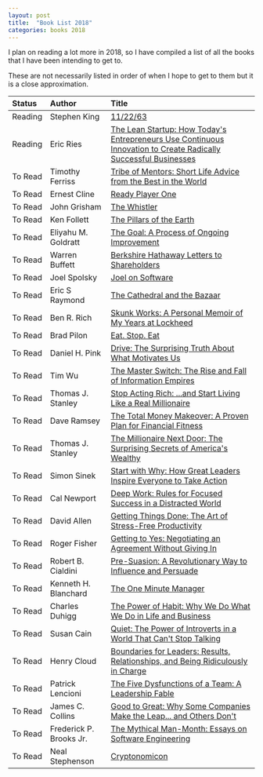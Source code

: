 ```yaml
---
layout: post
title:  "Book List 2018"
categories: books 2018
---
```


I plan on reading a lot more in 2018, so I have compiled a list of all the books that I have been intending to get to.

These are not necessarily listed in order of when I hope to get to them but it is a close approximation.

<!--more-->

 Status  |  Author  |  Title 
 :---  |  :------- |  :------
 Reading  |  Stephen King  |  [11/22/63](https://www.goodreads.com/book/show/10644930-11-22-63) 
 Reading  |  Eric Ries  |  [The Lean Startup: How Today's Entrepreneurs Use Continuous Innovation to Create Radically Successful Businesses](https://www.goodreads.com/book/show/10127019-the-lean-startup) 
 To Read  |  Timothy Ferriss  |  [Tribe of Mentors: Short Life Advice from the Best in the World](https://www.goodreads.com/book/show/36200111-tribe-of-mentors) 
 To Read  |  Ernest Cline  |  [Ready Player One](https://www.goodreads.com/book/show/9969571-ready-player-one) 
 To Read  |  John Grisham  |  [The Whistler](https://www.goodreads.com/book/show/29354916-the-whistler?from_search=true) 
 To Read  |  Ken Follett  |  [The Pillars of the Earth](https://www.goodreads.com/book/show/5043.The_Pillars_of_the_Earth) 
 To Read  |  Eliyahu M. Goldratt  |  [The Goal: A Process of Ongoing Improvement](https://www.goodreads.com/book/show/113934.The_Goal) 
 To Read  |  Warren Buffett  |  [Berkshire Hathaway Letters to Shareholders](https://www.goodreads.com/book/show/17972688-berkshire-hathaway-letters-to-shareholders) 
 To Read  |  Joel Spolsky  |  [Joel on Software](https://www.goodreads.com/book/show/41786.Joel_on_Software) 
 To Read  |  Eric S Raymond  |  [The Cathedral and the Bazaar](https://www.goodreads.com/book/show/27980386-the-cathedral-and-the-bazaar) 
 To Read  |  Ben R. Rich  |  [Skunk Works: A Personal Memoir of My Years at Lockheed](https://www.goodreads.com/book/show/101438.Skunk_Works) 
 To Read  |  Brad Pilon  |  [Eat. Stop. Eat](https://www.goodreads.com/book/show/7529642-eat-stop-eat) 
 To Read  |  Daniel H. Pink  |  [Drive: The Surprising Truth About What Motivates Us](https://www.goodreads.com/book/show/6452796-drive) 
 To Read  |  Tim Wu  |  [The Master Switch: The Rise and Fall of Information Empires](https://www.goodreads.com/book/show/8201080-the-master-switch) 
 To Read  |  Thomas J. Stanley  |  [Stop Acting Rich: ...and Start Living Like a Real Millionaire](https://www.goodreads.com/book/show/6907891-stop-acting-rich) 
 To Read  |  Dave Ramsey  |  [The Total Money Makeover: A Proven Plan for Financial Fitness](https://www.goodreads.com/book/show/78427.The_Total_Money_Makeover) 
 To Read  |  Thomas J. Stanley  |  [The Millionaire Next Door: The Surprising Secrets of America's Wealthy](https://www.goodreads.com/book/show/998.The_Millionaire_Next_Door) 
 To Read  |  Simon Sinek  |  [Start with Why: How Great Leaders Inspire Everyone to Take Action](https://www.goodreads.com/book/show/7108725-start-with-why) 
 To Read  |  Cal Newport  |  [Deep Work: Rules for Focused Success in a Distracted World](https://www.goodreads.com/book/show/25744928-deep-work) 
 To Read  |  David Allen  |  [Getting Things Done: The Art of Stress-Free Productivity](https://www.goodreads.com/book/show/1633.Getting_Things_Done) 
 To Read  |  Roger Fisher  |  [Getting to Yes: Negotiating an Agreement Without Giving In](https://www.goodreads.com/book/show/313605.Getting_to_Yes) 
 To Read  |  Robert B. Cialdini  |  [Pre-Suasion: A Revolutionary Way to Influence and Persuade](https://www.goodreads.com/book/show/29238799-pre-suasion) 
 To Read  |  Kenneth H. Blanchard  |  [The One Minute Manager](https://www.goodreads.com/book/show/763362.The_One_Minute_Manager) 
 To Read  |  Charles Duhigg  |  [The Power of Habit: Why We Do What We Do in Life and Business](https://www.goodreads.com/book/show/12609433-the-power-of-habit) 
 To Read  |  Susan Cain  |  [Quiet: The Power of Introverts in a World That Can't Stop Talking](https://www.goodreads.com/book/show/8520610-quiet) 
 To Read  |  Henry Cloud  |  [Boundaries for Leaders: Results, Relationships, and Being Ridiculously in Charge](https://www.goodreads.com/book/show/15820818-boundaries-for-leaders) 
 To Read  |  Patrick Lencioni  |  [The Five Dysfunctions of a Team: A Leadership Fable](https://www.goodreads.com/book/show/21343.The_Five_Dysfunctions_of_a_Team) 
 To Read  |  James C. Collins  |  [Good to Great: Why Some Companies Make the Leap... and Others Don't](https://www.goodreads.com/book/show/76865.Good_to_Great) 
 To Read  |  Frederick P. Brooks Jr.  |  [The Mythical Man-Month: Essays on Software Engineering](https://www.goodreads.com/book/show/13629.The_Mythical_Man_Month) 
 To Read  |  Neal Stephenson  |  [Cryptonomicon](https://www.goodreads.com/book/show/816.Cryptonomicon) 
